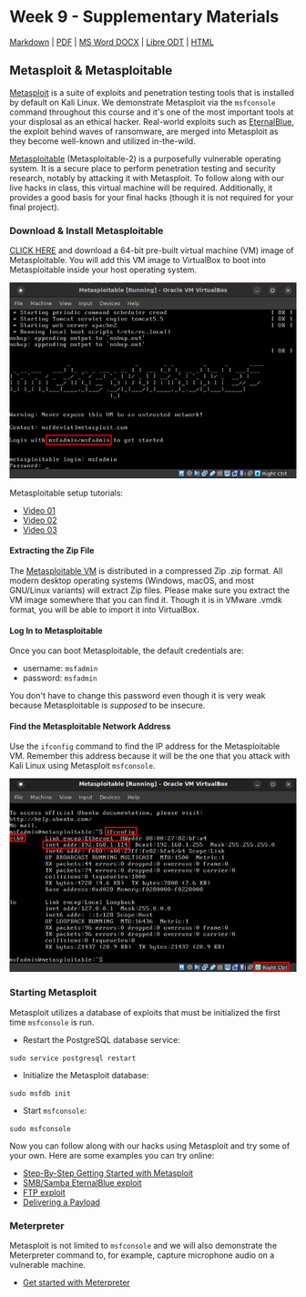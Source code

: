 # Week 9 - Supplementary Materials 
[Markdown](https://github.com/lawfareblog/hacking-cybersecurity/blob/main/week09/Week_09_Homework.md) | [PDF](https://raw.githubusercontent.com/lawfareblog/hacking-cybersecurity/main/week09/Week_09_Homework.pdf) | [MS Word DOCX](https://raw.githubusercontent.com/lawfareblog/hacking-cybersecurity/main/week09/Week_09_Homework.docx) | [Libre ODT](https://raw.githubusercontent.com/lawfareblog/hacking-cybersecurity/main/week09/Week_09_Homework.odt) | [HTML](https://raw.githubusercontent.com/lawfareblog/hacking-cybersecurity/main/week09/Week_09_Homework.html)

## Metasploit &amp; Metasploitable

[Metasploit](https://docs.metasploit.com/) is a suite of exploits and penetration testing tools that is installed by default on Kali Linux. We demonstrate Metasploit via the `msfconsole` command throughout this course and it's one of the most important tools at your displosal as an ethical hacker. Real-world exploits such as [EternalBlue](https://en.wikipedia.org/wiki/EternalBlue), the exploit behind waves of ransomware, are merged into Metasploit as they become well-known and utilized in-the-wild.

[Metasploitable](https://docs.rapid7.com/metasploit/metasploitable-2/) (Metasploitable-2) is a purposefully vulnerable operating system. It is a secure place to perform penetration testing and security research, notably by attacking it with Metasploit. To follow along with our live hacks in class, this virtual machine will be required. Additionally, it provides a good basis for your final hacks (though it is not required for your final project).

### Download &amp; Install Metasploitable

[CLICK HERE](https://sourceforge.net/projects/metasploitable/) and download a 64-bit pre-built virtual machine (VM) image of Metasploitable. You will add this VM image to VirtualBox to boot into Metasploitable inside your host operating system.

[<img src="images/08metasploitable.png" width="600" />](https://sourceforge.net/projects/metasploitable/)

Metasploitable setup tutorials: 

* [Video 01](https://www.youtube.com/watch?v=g1JnLIfTjzM)
* [Video 02](https://www.youtube.com/watch?v=qSPT-YlIZAc)
* [Video 03](https://www.youtube.com/watch?v=pre9yWxjjrk)

#### Extracting the Zip File

The [Metasploitable VM](https://sourceforge.net/projects/metasploitable/) is distributed in a compressed Zip .zip format. All modern desktop operating systems (Windows, macOS, and most GNU/Linux variants) will extract Zip files. Please make sure you extract the VM image somewhere that you can find it. Though it is in VMware .vmdk format, you will be able to import it into VirtualBox.

#### Log In to Metasploitable

Once you can boot Metasploitable, the default credentials are: 

* username: `msfadmin`
* password: `msfadmin`

You don't have to change this password even though it is very weak because Metasploitable is _supposed_ to be insecure.

#### Find the Metasploitable Network Address

Use the `ifconfig` command to find the IP address for the Metasploitable VM. Remember this address because it will be the one that you attack with Kali Linux using Metasploit `msfconsole`.

<img src="images/09metasploitable.png" width="600" />

### Starting Metasploit

Metasploit utilizes a database of exploits that must be initialized the first time `msfconsole` is run.

* Restart the PostgreSQL database service: 

`sudo service postgresql restart`

* Initialize the Metasploit database: 

`sudo msfdb init`

* Start `msfconsole`: 

`sudo msfconsole`

Now you can follow along with our hacks using Metasploit and try some of your own. Here are some examples you can try online: 

* [Step-By-Step Getting Started with Metasploit](https://www.golinuxcloud.com/metasploit-tutorial/)
* [SMB/Samba EternalBlue exploit](https://www.ceos3c.com/security/metasploit-tutorial-the-complete-beginner-guide/#vulnerability-exploitation)
* [FTP exploit](https://www.tutorialspoint.com/metasploit/metasploit_exploit.htm)
* [Delivering a Payload](https://www.tutorialspoint.com/metasploit/metasploit_payload.htm)

### Meterpreter

Metasploit is not limited to `msfconsole` and we will also demonstrate the Meterpreter command to, for example, capture microphone audio on a vulnerable machine.

* [Get started with Meterpreter](https://www.offensive-security.com/metasploit-unleashed/meterpreter-basics/)

